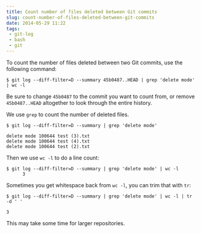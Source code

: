 ```yaml
---
title: Count number of files deleted between Git commits
slug: count-number-of-files-deleted-between-git-commits
date: 2014-05-29 11:22
tags: 
 - git-log
 - bash
 - git
---
```

To count the number of files deleted between two Git commits, use the following command:

    $ git log --diff-filter=D --summary 45b0487..HEAD | grep 'delete mode' | wc -l

Be sure to change `45b0487` to the commit you want to count from, or remove `45b0487..HEAD` altogether to look through the entire history.

We use `grep` to count the number of deleted files.

    $ git log --diff-filter=D --summary | grep 'delete mode'

    delete mode 100644 test (3).txt
    delete mode 100644 test (4).txt
    delete mode 100644 test (2).txt

Then we use `wc -l` to do a line count:

    $ git log --diff-filter=D --summary | grep 'delete mode' | wc -l
          3

Sometimes you get whitespace back from `wc -l`, you can trim that with `tr`:

    $ git log --diff-filter=D --summary | grep 'delete mode' | wc -l | tr -d ' '

    3

This may take some time for larger repositories.